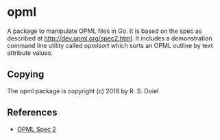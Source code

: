 
# opml

A package to manipulate OPML files in Go. It is based on the spec as described at http://dev.opml.org/spec2.html.
It includes a demonstration command line utility called _opmlsort_ which sorts an OPML outline by text attribute values.

## Copying

The opml package is copyright (c) 2016 by R. S. Doiel 

## References

+ [OPML Spec 2](http://dev.opml.org/spec2.html)


